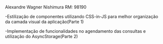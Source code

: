 Alexandre Wagner Nishimura
RM: 98190

-Estilização de componentes utilizando CSS-in-JS para melhor organização da camada visual da aplicação(Parte 1)

-Implementação de funcionalidades no agendamento das consultas e utilização do AsyncStorage(Parte 2)
